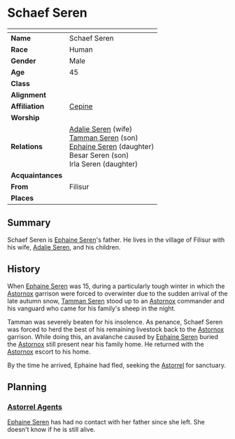 # Schaef Seren

| []() | |
| --- | --- |
| **Name** | Schaef Seren |
| **Race** | Human |
| **Gender** | Male |
| **Age** | 45 |
| **Class** | |
| **Alignment** | |
| **Affiliation** | [Cepine](../ethnicities/cepine.md) |
| **Worship** | |
| **Relations** | [Adalie Seren](adalie-seren.md) (wife)<br />[Tamman Seren](tamman-seren.md) (son)<br />[Ephaine Seren](ephaine-seren.md) (daughter)<br />Besar Seren (son)<br />Irla Seren (daughter) |
| **Acquaintances** | |
| **From** | Filisur |
| **Places** | |

## Summary

Schaef Seren is [Ephaine Seren](ephaine-seren.md)'s father. He lives in the village of Filisur with his wife, [Adalie Seren](adalie-seren.md), and his children.

## History

When [Ephaine Seren](ephaine-seren.md) was 15, during a particularly tough winter in which the [Astornox](../civilisations/kingdom-of-astor/organisations/astornox.md) garrison were forced to overwinter due to the sudden arrival of the late autumn snow, [Tamman Seren](tamman-seren.md) stood up to an [Astornox](../civilisations/kingdom-of-astor/organisations/astornox.md) commander and his vanguard who came for his family's sheep in the night.

Tamman was severely beaten for his insolence. As penance, Schaef Seren was forced to herd the best of his remaining livestock back to the [Astornox](../civilisations/kingdom-of-astor/organisations/astornox.md) garrison. While doing this, an avalanche caused by [Ephaine Seren](ephaine-seren.md) buried the [Astornox](../civilisations/kingdom-of-astor/organisations/astornox.md) still present near his family home. He returned with the [Astornox](../civilisations/kingdom-of-astor/organisations/astornox.md) escort to his home.

By the time he arrived, Ephaine had fled, seeking the [Astorrel](../civilisations/kingdom-of-astor/organisations/astorrel/astorrel.md) for sanctuary.

## Planning

### [Astorrel Agents](../../campaigns/astorrel-agents/README.md)

[Ephaine Seren](ephaine-seren.md) has had no contact with her father since she left. She doesn't know if he is still alive.
